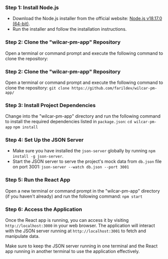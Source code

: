 ### Step 1: Install Node.js
- Download the Node.js installer from the official website: [Node.js v18.17.0 (64-bit)](https://nodejs.org/dist/v18.17.0/node-v18.17.0-x64.msi).
- Run the installer and follow the installation instructions.

### Step 2: Clone the "wilcar-pm-app" Repository
Open a terminal or command prompt and execute the following command to clone the repository:

### Step 2: Clone the "wilcar-pm-app" Repository
Open a terminal or command prompt and execute the following command to clone the repository:
`git clone https://github.com/farildev/wilcar-pm-app/`

### Step 3: Install Project Dependencies
Change into the "wilcar-pm-app" directory and run the following command to install the required dependencies listed in `package.json`:
`cd wilcar-pm-app`
`npm install`

### Step 4: Set Up the JSON Server
- Make sure you have installed the `json-server` globally by running `npm install -g json-server`.
- Start the JSON server to serve the project's mock data from `db.json` file on port 3001:
`json-server --watch db.json --port 3001`

### Step 5: Run the React App
Open a new terminal or command prompt in the "wilcar-pm-app" directory (if you haven't already) and run the following command:
`npm start`

### Step 6: Access the Application
Once the React app is running, you can access it by visiting `http://localhost:3000` in your web browser. The application will interact with the JSON server running at `http://localhost:3001` to fetch and manipulate data.

Make sure to keep the JSON server running in one terminal and the React app running in another terminal to use the application effectively.
